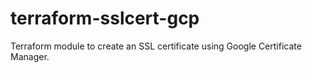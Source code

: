 # terraform-sslcert-gcp
Terraform module to create an SSL certificate using Google Certificate Manager.
